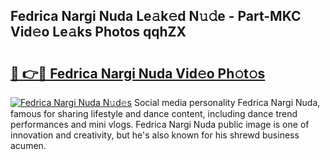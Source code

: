 ## Fedrica Nargi Nuda Le𝚊k𝚎d N𝚞𝚍e - Part-MKC Vid𝚎o Le𝚊ks Photos qqhZX

# <h2><a href="http://fbd04kt.evod.top/?m=Fedrica+Nargi+Nuda">🔗 👉🔴 Fedrica Nargi Nuda Vid𝚎o Ph𝚘t𝚘s</a></h2>

[![Fedrica Nargi Nuda N𝚞d𝚎s](https://i.imgur.com/8V9OHl7.gif)](http://fbd04kt.evod.top/?m=Fedrica+Nargi+Nuda)
Social media personality Fedrica Nargi Nuda, famous for sharing lifestyle and dance content, including dance trend performances and mini vlogs. Fedrica Nargi Nuda public image is one of innovation and creativity, but he's also known for his shrewd business acumen. 
